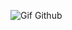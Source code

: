 ![Gif Github](https://github.com/PEDROlVARGAS/PEDROlVARGAS/assets/167358950/e1c9d749-4734-4a96-8b8c-978e9b3f5df2)
